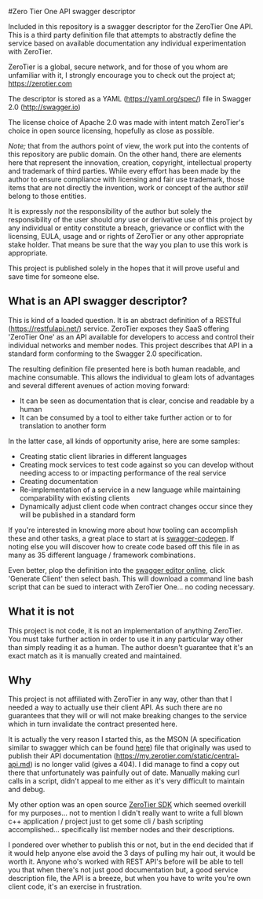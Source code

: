 
#Zero Tier One API swagger descriptor

Included in this repository is a swagger descriptor for the ZeroTier One API. This is a third party definition file that
attempts to abstractly define the service based on available documentation any individual experimentation with ZeroTier.

ZeroTier is a global, secure network, and for those of you whom are unfamiliar with it, I strongly encourage you to check
out the project at; https://zerotier.com

The descriptor is stored as a YAML (https://yaml.org/spec/) file in Swagger 2.0 (http://swagger.io)

The license choice of Apache 2.0 was made with intent match ZeroTier's choice in open source licensing, hopefully as
close as possible.

*Note;* that from the authors point of view, the work put into the contents of this repository are public domain. On 
the other hand, there are elements here that represent the innovation, creation, copyright, intellectual property and
trademark of third parties. While every effort has been made by the author to ensure compliance with licensing and fair
use trademark, those items that are not directly the invention, work or concept of the author *still* belong to those 
entities. 

It is expressly *not* the responsibility of the author but solely the responsibility of the user should *any* use or 
derivative use of this project by any individual or entity constitute a breach, grievance or conflict with the 
licensing, EULA, usage and or rights of ZeroTier or any other appropriate stake holder. That means be sure that the
way you plan to use this work is appropriate.

This project is published solely in the hopes that it will prove useful and save time for someone else.

## What is an API swagger descriptor?
This is kind of a loaded question. It is an abstract definition of a RESTful (https://restfulapi.net/) service. ZeroTier
exposes they SaaS offering 'ZeroTier One' as an API available for developers to access and control their individual
networks and member nodes. This project describes that API in a standard form conforming to the Swagger 2.0 specification.

The resulting definition file presented here is both human readable, and machine consumable. This allows the individual
to gleam lots of advantages and several different avenues of action moving forward:
- It can be seen as documentation that is clear, concise and readable by a human
- It can be consumed by a tool to either take further action or to for translation to another form

In the latter case, all kinds of opportunity arise, here are some samples:
 - Creating static client libraries in different languages
 - Creating mock services to test code against so you can develop without needing access to or impacting performance
   of the real service
 - Creating documentation
 - Re-implementation of a service in a new language while maintaining comparability with existing clients
 - Dynamically adjust client code when contract changes occur since they will be published in a standard form
 
If you're interested in knowing more about how tooling can accomplish these and other tasks, a great place to start at
is [swagger-codegen](https://swagger.io/tools/swagger-codegen/download/). If noting else you will discover how to create
code based off this file in as many as 35 different language / framework combinations. 

Even better, plop the definition into the [swagger editor online](http://editor.swagger.io/), click 'Generate Client' then
select bash. This will download a command line bash script that can be sued to interact with ZeroTier One... no coding
necessary.

## What it is not
This project is not code, it is not an implementation of anything ZeroTier. You must take further action in order to use
it in any particular way other than simply reading it as a human. The author doesn't guarantee that it's an exact match
as it is manually created and maintained. 

## Why
This project is not affiliated with ZeroTier in any way, other than that I needed a way to actually use their client API.
As such there are no guarantees that they will or will not make breaking changes to the service which in turn invalidate
the contract presented here.

It is actually the very reason I started this, as the MSON (A specification similar to swagger which can be found [here](https://github.com/apiaryio/mson/blob/master/MSON%20Specification.md))
file that originally was used to publish their API documentation (https://my.zerotier.com/static/central-api.md) is no 
longer valid (gives a 404). I did manage to find a copy out there that unfortunately was painfully out of date. Manually
making curl calls in a script, didn't appeal to me either as it's very difficult to maintain and debug.

My other option was an open source [ZeroTier SDK](https://github.com/sbilly/ZeroTierSDK) which seemed overkill for my 
purposes... not to mention I didn't really want to write a full blown c++ application / project just to get some cli / 
bash scripting accomplished... specifically list member nodes and their descriptions.

I pondered over whether to publish this or not, but in the end decided that if it would help anyone else avoid the 3 
days of pulling my hair out, it would be worth it. Anyone who's worked with REST API's before will be able to tell you
that when there's not just good documentation but, a good service description file, the API is a breeze, but when you
have to write you're own client code, it's an exercise in frustration.
